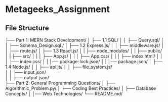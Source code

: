 # Metageeks_Assignment


## File Structure

├── Part 1: MERN Stack Development/
│   ├── 1.1 SQL/
│   │   ├── Query.sql/
│   │   ├── Schema_Design.sql  /
│   ├── 1.2 Express.js/
│   │   ├── middleware.js/
│   │   ├── route.js/
│   ├── 1.3 React.js/
│   |   ├── node_modules/
│   |   ├── public/
│   |   ├── src/
│   |   │   ├── App.js/
│   |   │   ├── App.css/
│   |   │   ├── index.html/
│   |   │   ├── index.css/
│   |   │── package-lock.json/
│   |   │── package.json/
│   ├── 1.4 Node.js/
│   │   ├── api.js/
│   │   ├── file_system.js/  
│   │   ├── input.json/  
│   │   ├── output.json/  
├── Part 2: General Programming Questions/
│   ├── Algorithmic_Problem.py/
│   ├── Coding Best Practices/
│   ├── Database Concepts/
│   │── Web Technologies/
└── README.md/
